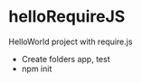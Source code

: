 helloRequireJS
==============
HelloWorld project with require.js

- Create folders app, test
- npm init